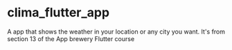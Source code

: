 # clima_flutter_app
A app that shows the weather in your location or any city you want. It's from section 13 of the App brewery Flutter course
